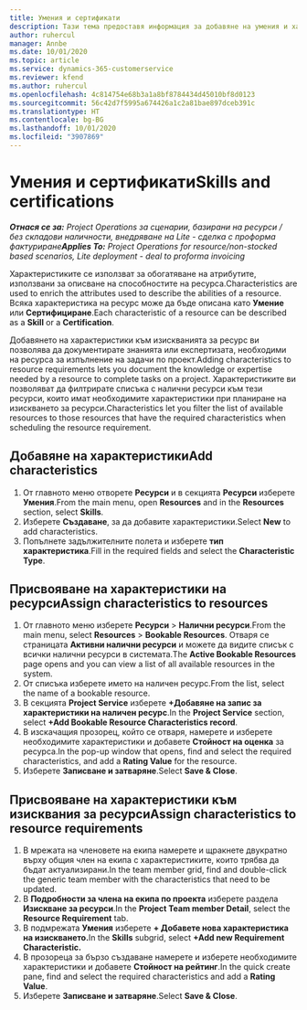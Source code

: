 ```yaml
---
title: Умения и сертификати
description: Тази тема предоставя информация за добавяне на умения и характеристики за сертифициране към ресурси.
author: ruhercul
manager: Annbe
ms.date: 10/01/2020
ms.topic: article
ms.service: dynamics-365-customerservice
ms.reviewer: kfend
ms.author: ruhercul
ms.openlocfilehash: 4c814754e68b3a1a8bf8784434d45010bf8d0123
ms.sourcegitcommit: 56c42d7f5995a674426a1c2a81bae897dceb391c
ms.translationtype: HT
ms.contentlocale: bg-BG
ms.lasthandoff: 10/01/2020
ms.locfileid: "3907869"
---
```

# <a name="skills-and-certifications"></a><span data-ttu-id="2dd1c-103">Умения и сертификати</span><span class="sxs-lookup"><span data-stu-id="2dd1c-103">Skills and certifications</span></span>
<span data-ttu-id="2dd1c-104">_**Отнася се за:** Project Operations за сценарии, базирани на ресурси / без складови наличности, внедряване на Lite - сделка с проформа фактуриране_</span><span class="sxs-lookup"><span data-stu-id="2dd1c-104">_**Applies To:** Project Operations for resource/non-stocked based scenarios, Lite deployment - deal to proforma invoicing_</span></span>

<span data-ttu-id="2dd1c-105">Характеристиките се използват за обогатяване на атрибутите, използвани за описване на способностите на ресурса.</span><span class="sxs-lookup"><span data-stu-id="2dd1c-105">Characteristics are used to enrich the attributes used to describe the abilities of a resource.</span></span> <span data-ttu-id="2dd1c-106">Всяка характеристика на ресурс може да бъде описана като **Умение** или **Сертифициране**.</span><span class="sxs-lookup"><span data-stu-id="2dd1c-106">Each characteristic of a resource can be described as a **Skill** or a **Certification**.</span></span>

<span data-ttu-id="2dd1c-107">Добавянето на характеристики към изискванията за ресурс ви позволява да документирате знанията или експертизата, необходими на ресурса за изпълнение на задачи по проект.</span><span class="sxs-lookup"><span data-stu-id="2dd1c-107">Adding characteristics to resource requirements lets you document the knowledge or expertise needed by a resource to complete tasks on a project.</span></span> <span data-ttu-id="2dd1c-108">Характеристиките ви позволяват да филтрирате списъка с налични ресурси към тези ресурси, които имат необходимите характеристики при планиране на изискването за ресурси.</span><span class="sxs-lookup"><span data-stu-id="2dd1c-108">Characteristics let you filter the list of available resources to those resources that have the required characteristics when scheduling the resource requirement.</span></span>

## <a name="add-characteristics"></a><span data-ttu-id="2dd1c-109">Добавяне на характеристики</span><span class="sxs-lookup"><span data-stu-id="2dd1c-109">Add characteristics</span></span>

1. <span data-ttu-id="2dd1c-110">От главното меню отворете **Ресурси** и в секцията **Ресурси** изберете **Умения**.</span><span class="sxs-lookup"><span data-stu-id="2dd1c-110">From the main menu, open **Resources** and in the **Resources** section, select **Skills**.</span></span>
2. <span data-ttu-id="2dd1c-111">Изберете **Създаване**, за да добавите характеристики.</span><span class="sxs-lookup"><span data-stu-id="2dd1c-111">Select **New** to add characteristics.</span></span>
3. <span data-ttu-id="2dd1c-112">Попълнете задължителните полета и изберете **тип характеристика**.</span><span class="sxs-lookup"><span data-stu-id="2dd1c-112">Fill in the required fields and select the **Characteristic Type**.</span></span>

## <a name="assign-characteristics-to-resources"></a><span data-ttu-id="2dd1c-113">Присвояване на характеристики на ресурси</span><span class="sxs-lookup"><span data-stu-id="2dd1c-113">Assign characteristics to resources</span></span>

1. <span data-ttu-id="2dd1c-114">От главното меню изберете **Ресурси** > **Налични ресурси**.</span><span class="sxs-lookup"><span data-stu-id="2dd1c-114">From the main menu, select **Resources** > **Bookable Resources**.</span></span> <span data-ttu-id="2dd1c-115">Отваря се страницата **Активни налични ресурси** и можете да видите списък с всички налични ресурси в системата.</span><span class="sxs-lookup"><span data-stu-id="2dd1c-115">The **Active Bookable Resources** page opens and you can view a list of all available resources in the system.</span></span>
2. <span data-ttu-id="2dd1c-116">От списъка изберете името на наличен ресурс.</span><span class="sxs-lookup"><span data-stu-id="2dd1c-116">From the list, select the name of a bookable resource.</span></span>
3. <span data-ttu-id="2dd1c-117">В секцията **Project Service** изберете **+Добавяне на запис за характеристики на наличен ресурс**.</span><span class="sxs-lookup"><span data-stu-id="2dd1c-117">In the **Project Service** section, select **+Add Bookable Resource Characteristics record**.</span></span>
4. <span data-ttu-id="2dd1c-118">В изскачащия прозорец, който се отваря, намерете и изберете необходимите характеристики и добавете **Стойност на оценка** за ресурса.</span><span class="sxs-lookup"><span data-stu-id="2dd1c-118">In the pop-up window that opens, find and select the required characteristics, and add a **Rating Value** for the resource.</span></span>
5. <span data-ttu-id="2dd1c-119">Изберете **Записване и затваряне**.</span><span class="sxs-lookup"><span data-stu-id="2dd1c-119">Select **Save & Close**.</span></span>

## <a name="assign-characteristics-to-resource-requirements"></a><span data-ttu-id="2dd1c-120">Присвояване на характеристики към изисквания за ресурси</span><span class="sxs-lookup"><span data-stu-id="2dd1c-120">Assign characteristics to resource requirements</span></span>

1. <span data-ttu-id="2dd1c-121">В мрежата на членовете на екипа намерете и щракнете двукратно върху общия член на екипа с характеристиките, които трябва да бъдат актуализирани.</span><span class="sxs-lookup"><span data-stu-id="2dd1c-121">In the team member grid, find and double-click the generic team member with the characteristics that need to be updated.</span></span>
2. <span data-ttu-id="2dd1c-122">В **Подробности за члена на екипа по проекта** изберете раздела **Изискване за ресурси**.</span><span class="sxs-lookup"><span data-stu-id="2dd1c-122">In the **Project Team member Detail**, select the **Resource Requirement** tab.</span></span>
3. <span data-ttu-id="2dd1c-123">В подмрежата **Умения** изберете **+ Добавете нова характеристика на изискването.**</span><span class="sxs-lookup"><span data-stu-id="2dd1c-123">In the **Skills** subgrid, select **+Add new Requirement Characteristic.**</span></span>
4. <span data-ttu-id="2dd1c-124">В прозореца за бързо създаване намерете и изберете необходимите характеристики и добавете **Стойност на рейтинг**.</span><span class="sxs-lookup"><span data-stu-id="2dd1c-124">In the quick create pane, find and select the required characteristics and add a **Rating Value**.</span></span>
5. <span data-ttu-id="2dd1c-125">Изберете **Записване и затваряне**.</span><span class="sxs-lookup"><span data-stu-id="2dd1c-125">Select **Save & Close**.</span></span>